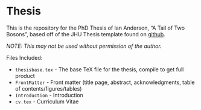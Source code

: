Thesis
=========

This is the repository for the PhD Thesis of Ian Anderson, “A Tail of Two Bosons”, based off of the JHU Thesis template found on [github](https://github.com/weitzner/jhu-thesis-template).

_NOTE: This may not be used without permission of the author._

Files Included:
* `thesisbase.tex` - The base TeX file for the thesis, compile to get full product
* `FrontMatter` - Front matter (title page, abstract, acknowledgments, table of contents/figures/tables)
* `Introduction` - Introduction 
* `cv.tex` - Curriculum Vitae




